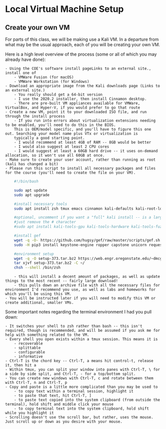 
# Local Virtual Machine Setup

## Create your own VM

For parts  of this class, we will be making use a Kali VM. In a departure from what may be the usual approach, each of you will be creating your own VM.

Here is a high level overview of the process (some or all of which you may already have done):

    - Using the COE's software install pageLinks to an external site., install one of
        - VMWare Fusion (for macOS)
        - VMWare Workstation (for Windows)
    - Download an appropriate image from the Kali downloads page (Links to an external site.)
        - You really should get a 64-bit version
        - I use the 2020.2 installer, then install Cinnamon desktop.
        - There are pre-built VM appliances available for VMWare, VirtualBox, and Hyper-V, if you would prefer to go that route
    - Create a new VM, point it to your downloaded ISO file, and run through the install process
        - If you run into errors about virtualization extensions needing to be enabled, you'll need to do this in the BIOS. 
        This is OEM/model specific, and you'll have to figure this one out. Searching your model name plus VTx or virtualization is 
        typically a good starting point.
        - I would recommend at least 4GB of RAM -- 8GB would be better
        - I would also suggest at least 2 CPU cores
        - I would suggest at least a 60GB hard drive -- it uses on-demand allocation, so it won't use all 60GB at once.
    - Make sure to create your user account, rather than running as root (kali has changed a bit)
    - Please run this script to install all necessary packages and files for the course (you'll need to create the file on your VM).
     
```bash
    #!/bin/bash

    sudo apt update
    sudo apt upgrade

    #install necessary tools
    sudo apt install zsh tmux emacs cinnamon kali-defaults kali-root-login desktop-base gdb python3-pip cmake gdb-peda gnome-terminal cowsay figlet filters fortunes bsdgames bsdgames-nonfree dos2unix asciinema python3-pyx squashfs-tools squashfs-tools-ng zlib1g-dev liblzma-dev liblzo2-dev docker.io containerd xfsprogs 

    #optional, uncomment if you want a "full" kali install -- is a large download, so it's commented by default
    #just remove the # character
    #sudo apt install kali-tools-gpu kali-tools-hardware kali-tools-fuzzing kali-tools-sdr kali-tools-rfid kali-tools-information-gathering kali-tools-vulnerability kali-tools-passwords kali-tools-wireless kali-tools-reverse-engineering kali-tools-exploitation kali-tools-forensics cmake libboost-all-dev texlive-full emacs auctex fontforge doxygen python3-scipy python3-numpy graphviz radare2-cutter

    #install gef
    wget -q -O- https://github.com/hugsy/gef/raw/master/scripts/gef.sh | sh
    sudo -H pip3 install keystone-engine ropper capstone unicorn requests

    #environment setup
    wget -q -O setup-373.tar.bz2 https://web.engr.oregonstate.edu/~dmcgrath/setup-373.tar.bz2
    tar xjvf setup-373.tar.bz2 -C ~/
    chsh --shell /bin/zsh
```
        - this will install a decent amount of packages, as well as update things to the most recent -- fairly large download!
        - this pulls down an archive file with all the necessary files for environment I'd recommend you use, as well as labs and homeworks for which you'll be using this VM.
    - You will be instructed later if you will need to modify this VM or create additional, smaller VMs.

Some important notes regarding the terminal environment I had you pull down:

    - It switches your shell to zsh rather than bash -- this isn't required, though is recommended, and will be assumed if you ask me for help with something related to the VM.
    - Every shell you open exists within a tmux session. This means it is
        - recoverable
        - splittable
        - configurable
        - informative
    - Ctrl-T is the chord key -- Ctrl-T, a means hit control-t, release it, then hit a
    - Within tmux, you can split your window into panes with Ctrl-T, \ for a side by side split, and Ctrl-T, - for a top/bottom split.
    - You can create new windows with Ctrl-T, c and rotate between them with Ctrl-T, n and Ctrl-T, p
    - Copy and paste is a little more complicated than you may be used to
        - to copy text within a terminal session, highlight it
        - to paste that text, hit Ctrl-T, ]
        - to paste text copied into the system clipboard (from outside the terminal), hold shift and middle click your mouse
        - to copy terminal text into the system clipboard, hold shift while you highlight it
    - Scrolling doesn't use the scroll bar, but rather, uses the mouse. Just scroll up or down as you desire with your mouse.

